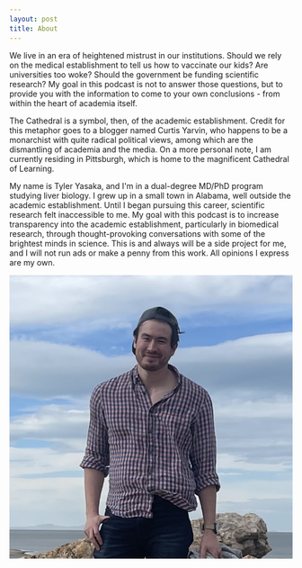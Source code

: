 ```yaml
---
layout: post
title: About
---
```


We live in an era of heightened mistrust in our institutions. Should we rely on the medical establishment to tell us how to vaccinate our kids? Are universities too woke? Should the government be funding scientific research? My goal in this podcast is not to answer those questions, but to provide you with the information to come to your own conclusions - from within the heart of academia itself.

The Cathedral is a symbol, then, of the academic establishment. Credit for this metaphor goes to a blogger named Curtis Yarvin, who happens to be a monarchist with quite radical political views, among which are the dismantling of academia and the media. On a more personal note, I am currently residing in Pittsburgh, which is home to the magnificent Cathedral of Learning.

My name is Tyler Yasaka, and I'm in a dual-degree MD/PhD program studying liver biology. I grew up in a small town in Alabama, well outside the academic establishment. Until I began pursuing this career, scientific research felt inaccessible to me. My goal with this podcast is to increase transparency into the academic establishment, particularly in biomedical research, through thought-provoking conversations with some of the brightest minds in science. This is and always will be a side project for me, and I will not run ads or make a penny from this work. All opinions I express are my own.

![Picture of me, Tyler Yasaka](/style/image/me.png)
